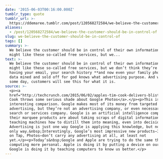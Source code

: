 ```yaml
---
date: '2015-06-03T00:16:00.000Z'
tumblr_type: quote
tumblr_url: >-
  https://ddemaree.tumblr.com/post/120568272584/we-believe-the-customer-should-be-in-control-of
aliases:
  - /post/120568272584/we-believe-the-customer-should-be-in-control-of
slug: we-believe-the-customer-should-be-in-control-of
tags: []
summary: >-
  We believe the customer should be in control of their own information. You
  might like these so-called free services, but we...
text: >-
  We believe the customer should be in control of their own information. You
  might like these so-called free services, but we don’t think they’re worth
  having your email, your search history **and now even your family photos**
  data mined and sold off for god knows what advertising purpose. And we think
  some day, customers will see this for what it is.
source: >-
  <p><a
  href="http://techcrunch.com/2015/06/02/apples-tim-cook-delivers-blistering-speech-on-encryption-privacy/#.dayzlg:683x">Tim
  Cook throws some serious shade about Google Photos</a>.</p><p>This is an
  interesting comparison. Google makes most of its money from targeted
  advertising, but they’re not an advertising company, or even necessarily a
  search or services company. Google is an artificial intelligence company. All
  their marquee products are about taking scraps of digital information and
  teaching machines how to distill them into meaning, even into decisions.
  Advertising is just one way Google is applying this knowledge, but not the
  only way.&nbsp;Interestingly, Google’s most impressive new products—Inbox, Now
  on Tap, Photos—don’t carry any advertising at all, at least not
  yet.</p><p>Today’s&nbsp;Google and Apple are trying to do the same thing: make
  computing more personal. Apple is doing it by putting a device on our wrists,
  Google is doing it by teaching computers to know us better.</p>
---
```


